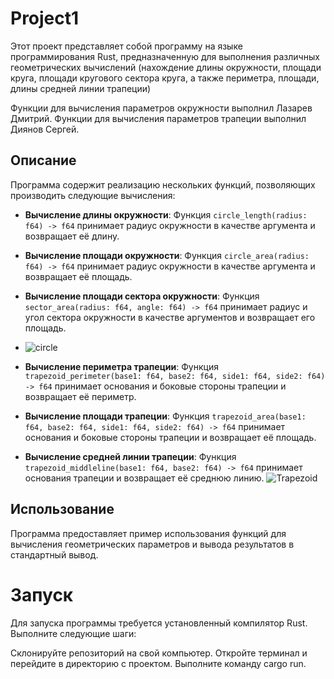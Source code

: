 # Project1

Этот проект представляет собой программу на языке программирования Rust, предназначенную для выполнения различных геометрических вычислений (нахождение длины окружности, площади круга, площади кругового сектора круга, а также периметра, площади, длины средней линии трапеции)

Функции для вычисления параметров окружности выполнил Лазарев Дмитрий. Функции для вычисления параметров трапеции выполнил Диянов Сергей.


## Описание

Программа содержит реализацию нескольких функций, позволяющих производить следующие вычисления:

- **Вычисление длины окружности**: Функция `circle_length(radius: f64) -> f64` принимает радиус окружности в качестве аргумента и возвращает её длину.

- **Вычисление площади окружности**: Функция `circle_area(radius: f64) -> f64` принимает радиус окружности в качестве аргумента и возвращает её площадь.

- **Вычисление площади сектора окружности**: Функция `sector_area(radius: f64, angle: f64) -> f64` принимает радиус и угол сектора окружности в качестве аргументов и возвращает его площадь.
- ![circle](https://github.com/Thoru17A/Project1/assets/163718939/cef8dfec-0ad9-4176-8e45-0d270225e9c0)

- **Вычисление периметра трапеции**: Функция `trapezoid_perimeter(base1: f64, base2: f64, side1: f64, side2: f64) -> f64` принимает основания и боковые стороны трапеции и возвращает её периметр.

- **Вычисление площади трапеции**: Функция `trapezoid_area(base1: f64, base2: f64, side1: f64, side2: f64) -> f64` принимает основания и боковые стороны трапеции и возвращает её площадь.

- **Вычисление средней линии трапеции**: Функция `trapezoid_middleline(base1: f64, base2: f64) -> f64` принимает основания трапеции и возвращает её среднюю линию.
  ![Trapezoid](https://github.com/Thoru17A/Project1/assets/163718939/487d0be8-9d3a-4c72-aef4-eab0ddddaf9b)

## Использование

Программа предоставляет пример использования функций для вычисления геометрических параметров и вывода результатов в стандартный вывод.

# Запуск

Для запуска программы требуется установленный компилятор Rust. Выполните следующие шаги:

Склонируйте репозиторий на свой компьютер.
Откройте терминал и перейдите в директорию с проектом.
Выполните команду cargo run.

